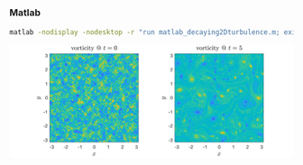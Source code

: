 ### Matlab

```bash
matlab -nodisplay -nodesktop -r "run matlab_decaying2Dturbulence.m; exit"
```

<img src="matlab_n256.png" width=900 />